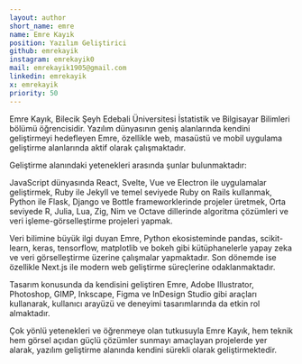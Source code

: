 ```yaml
---
layout: author
short_name: emre
name: Emre Kayık
position: Yazılım Geliştirici
github: emrekayik
instagram: emrekayik0
mail: emrekayik1905@gmail.com
linkedin: emrekayik
x: emrekayik
priority: 50
---
```


Emre Kayık, Bilecik Şeyh Edebali Üniversitesi İstatistik ve Bilgisayar Bilimleri bölümü öğrencisidir. 
Yazılım dünyasının geniş alanlarında kendini geliştirmeyi hedefleyen Emre, özellikle web, masaüstü ve 
mobil uygulama geliştirme alanlarında aktif olarak çalışmaktadır.

Geliştirme alanındaki yetenekleri arasında şunlar bulunmaktadır:

JavaScript dünyasında React, Svelte, Vue ve Electron ile uygulamalar geliştirmek,
Ruby ile Jekyll ve temel seviyede Ruby on Rails kullanmak,
Python ile Flask, Django ve Bottle frameworklerinde projeler üretmek,
Orta seviyede R, Julia, Lua, Zig, Nim ve Octave dillerinde algoritma çözümleri ve 
veri işleme-görselleştirme projeleri yapmak.

Veri bilimine büyük ilgi duyan Emre, Python ekosisteminde pandas, scikit-learn, keras, tensorflow, 
matplotlib ve bokeh gibi kütüphanelerle yapay zeka ve veri görselleştirme üzerine çalışmalar yapmaktadır. 
Son dönemde ise özellikle Next.js ile modern web geliştirme süreçlerine odaklanmaktadır.

Tasarım konusunda da kendisini geliştiren Emre, Adobe Illustrator, Photoshop, GIMP, Inkscape, Figma ve 
InDesign Studio gibi araçları kullanarak, kullanıcı arayüzü ve deneyimi tasarımlarında da etkin rol almaktadır.

Çok yönlü yetenekleri ve öğrenmeye olan tutkusuyla Emre Kayık, hem teknik hem görsel açıdan güçlü 
çözümler sunmayı amaçlayan projelerde yer alarak, yazılım geliştirme alanında kendini sürekli olarak
geliştirmektedir.


